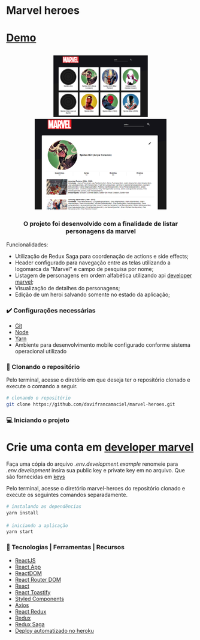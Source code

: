 
# Marvel heroes
<h1><a href="https://marvel-heroes-davi.herokuapp.com" target="_blank">Demo</a></h1>

<h2 align="center">  
  <p align="center">
    <img src="src/assets/images/home.PNG" width="50%" height="30%" max-width:100% >
    <img src="src/assets/images/detail.PNG" width="70%" height="70%" max-width:100% >
  </p>
</h2>

<h3 align="center">
  O projeto foi desenvolvido com a finalidade de listar personagens da marvel
</h3>

  Funcionalidades:

  - Utilização de Redux Saga para coordenação de actions e side effects;
  - Header configurado para navegação entre as telas utilizando a logomarca da "Marvel" e campo de pesquisa por nome;
  - Listagem de personagens em ordem alfabética utilizando api [developer marvel](https://developer.marvel.com/docs#);
  - Visualização de detalhes do personagens;
  - Edição de um heroi salvando somente no estado da aplicação;  

### :heavy_check_mark: Configurações necessárias

-  [Git](https://git-scm.com)
-  [Node](https://nodejs.org/)
-  [Yarn](https://yarnpkg.com/)
-  Ambiente para desenvolvimento mobile configurado conforme sistema operacional utilizado

### :arrow_down_small: Clonando o repositório
Pelo terminal, acesse o diretório em que deseja ter o repositório clonado e execute o comando a seguir.
```bash
# clonando o repositório
git clone https://github.com/davifrancamaciel/marvel-heroes.git
```
### :computer: Iniciando o projeto

# Crie uma conta em [developer marvel](https://developer.marvel.com/docs)
Faça uma cópia do arquivo *.env.development.example* renomeie para *.env.development*
insira sua public key e private key em no arquivo. Que são fornecidas em [keys](https://developer.marvel.com/account)

Pelo terminal, acesse o diretório marvel-heroes do repositório clonado e execute os seguintes comandos separadamente.
```bash
# instalando as dependências
yarn install

# iniciando a aplicação
yarn start
```


### :wrench: Tecnologias | Ferramentas | Recursos

-  [ReactJS](https://pt-br.reactjs.org/)
-  [React App](https://pt-br.reactjs.org/docs/create-a-new-react-app.html)
-  [ReactDOM](https://pt-br.reactjs.org/docs/react-dom.html)
-  [React Router DOM](https://www.npmjs.com/package/react-router-dom)
-  [React](https://pt-br.reactjs.org/)
-  [React Toastify](https://github.com/fkhadra/react-toastify)
-  [Styled Components](https://styled-components.com/)
-  [Axios](https://github.com/axios/axios)
-  [React Redux](https://react-redux.js.org/)
-  [Redux](https://redux.js.org/)
-  [Redux Saga](https://redux-saga.js.org/)
-  [Deploy automatizado no heroku](https://www.heroku.com//)

